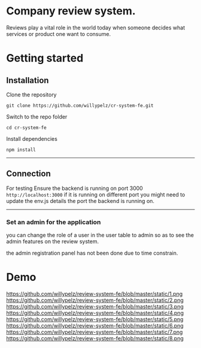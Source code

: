 # Company review system.
Reviews play a vital role in the world today when someone decides what services or product one want to consume.

# Getting started

## Installation

Clone the repository

    git clone https://github.com/willypelz/cr-system-fe.git

Switch to the repo folder

    cd cr-system-fe
    
Install dependencies
    
    npm install


----------

## Connection

For testing Ensure the backend is running on port 3000
 `http://localhost:3000` if it is running on different port you might need to 
 update the env.js details the port the backend is running on.
    
----------

### Set an admin for the application
you can change the role of a user in the user table to admin so as to see the admin
features on the review system.

the admin registration panel has not been done due to time constrain. 
 
 
# Demo

https://github.com/willypelz/review-system-fe/blob/master/static/1.png
https://github.com/willypelz/review-system-fe/blob/master/static/2.png
https://github.com/willypelz/review-system-fe/blob/master/static/3.png
https://github.com/willypelz/review-system-fe/blob/master/static/4.png
https://github.com/willypelz/review-system-fe/blob/master/static/5.png
https://github.com/willypelz/review-system-fe/blob/master/static/6.png
https://github.com/willypelz/review-system-fe/blob/master/static/7.png
https://github.com/willypelz/review-system-fe/blob/master/static/8.png
 

 

